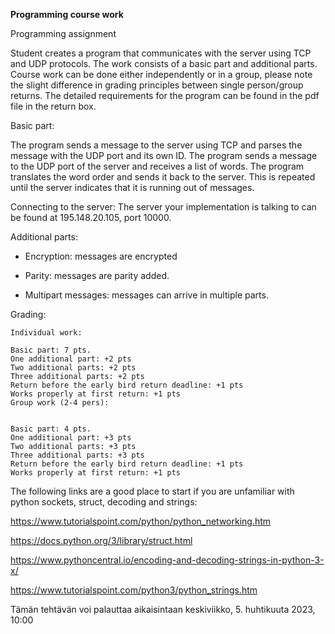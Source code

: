 **Programming course work**

Programming assignment

Student creates a program that communicates with the server using TCP and UDP protocols. The work consists of a basic part and additional parts. Course work can be done either independently or in a group, please note the slight difference in grading principles between single person/group returns. The detailed requirements for the program can be found in the pdf file in the return box.

Basic part: 

The program sends a message to the server using TCP and parses the message with the UDP port and its own ID. The program sends a message to the UDP port of the server and receives a list of words. The program translates the word order and sends it back to the server. This is repeated until the server indicates that it is running out of messages.

Connecting to the server: The server your implementation is talking to can be found at 195.148.20.105, port 10000.

Additional parts:

* Encryption: messages are encrypted

* Parity: messages are parity added.

* Multipart messages: messages can arrive in multiple parts.


Grading:
```
Individual work:

Basic part: 7 pts.
One additional part: +2 pts
Two additional parts: +2 pts
Three additional parts: +2 pts
Return before the early bird return deadline: +1 pts
Works properly at first return: +1 pts
Group work (2-4 pers):


Basic part: 4 pts.
One additional part: +3 pts
Two additional parts: +3 pts
Three additional parts: +3 pts
Return before the early bird return deadline: +1 pts
Works properly at first return: +1 pts
```

The following links are a good place to start if you are unfamiliar with python sockets, struct, decoding and strings:

https://www.tutorialspoint.com/python/python_networking.htm

https://docs.python.org/3/library/struct.html

https://www.pythoncentral.io/encoding-and-decoding-strings-in-python-3-x/

https://www.tutorialspoint.com/python3/python_strings.htm


Tämän tehtävän voi palauttaa aikaisintaan keskiviikko, 5. huhtikuuta 2023, 10:00
